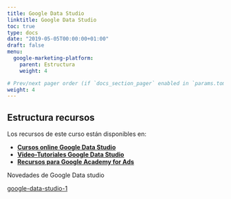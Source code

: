 ```yaml
---
title: Google Data Studio
linktitle: Google Data Studio
toc: true
type: docs
date: "2019-05-05T00:00:00+01:00"
draft: false
menu:
  google-marketing-platform:
    parent: Estructura
    weight: 4

# Prev/next pager order (if `docs_section_pager` enabled in `params.toml`)
weight: 4
---
```


## Estructura recursos

Los recursos de este curso están disponibles en:

* **[Cursos online Google Data Studio](http://bit.ly/31ZpySn)**
* **[Video-Tutoriales Google Data Studio](https://support.google.com/datastudio/answer/6390659?utm_source=in-product&utm_medium=feature-panel&utm_campaign=videos)**
* **[Recursos para Google Academy for Ads](https://support.google.com/datastudio#topic=6267740)**

Novedades de Google Data studio

[google-data-studio-1](/google-data-studio/example1)
